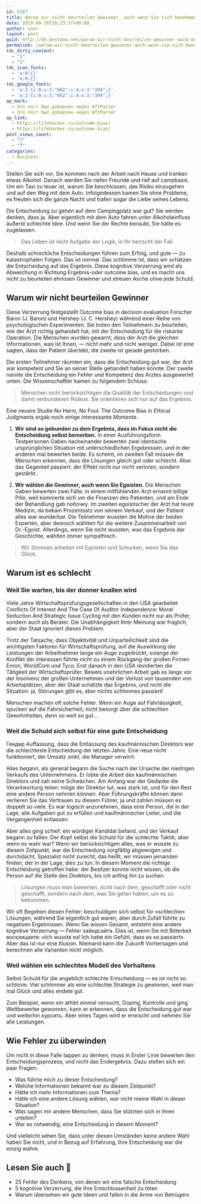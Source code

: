 ```yaml
---
id: 5187
title: Warum wir nicht beurteilen Gewinner, auch wenn Sie sich benehmen schrecklich
date: 2019-09-26T18:23:37+00:00
author: user
layout: post
guid: http://de.bestwow.net/warum-wir-nicht-beurteilen-gewinner-auch-wenn-sie-sich-benehmen-schrecklich/
permalink: /warum-wir-nicht-beurteilen-gewinner-auch-wenn-sie-sich-benehmen-schrecklich/
tdc_dirty_content:
  - "1"
  - "1"
tdc_icon_fonts:
  - 'a:0:{}'
  - 'a:0:{}'
tdc_google_fonts:
  - 'a:2:{i:0;s:3:"662";i:4;s:3:"394";}'
  - 'a:2:{i:0;s:3:"662";i:4;s:3:"394";}'
ap_mark:
  - Это пост был добавлен через AftParser
  - Это пост был добавлен через AftParser
ap_link:
  - https://lifehacker.ru/outcome-bias/
  - https://lifehacker.ru/outcome-bias/
post_views_count:
  - "7"
  - "7"
categories:
  - Business
---
```

Stellen Sie sich vor, Sie kommen nach der Arbeit nach Hause und tranken etwas Alkohol. Danach werden Sie riefen Freunde und rief auf campbasis. Um ein Taxi zu teuer ist, warum Sie beschlossen, das Risiko einzugehen und auf den Weg mit dem Auto. Infolgedessen kamen Sie ohne Probleme, es freuten sich die ganze Nacht und trafen sogar die Liebe seines Lebens.

Die Entscheidung zu gehen auf dem Campingplatz war gut? Sie werden denken, dass ja. Aber eigentlich mit dem Auto fahren unter Alkoholeinfluss äußerst schlechte Idee. Und wenn Sie der Rechte beraubt, Sie hätte es zugelassen.

> Das Leben ist nicht Aufgabe der Logik, in Ihr herrscht der Fall.

Deshalb schreckliche Entscheidungen führen zum Erfolg, und gute — zu katastrophalen Folgen. Das ist normal. Das schlimme ist, dass wir schätzen die Entscheidung auf das Ergebnis. Diese kognitive Verzerrung wird als Abweichung in Richtung Ergebnis-oder outcome bias, und es macht uns nicht zu beurteilen ehrlosen Gewinner und streuen Asche ohne jede Schuld.

## Warum wir nicht beurteilen Gewinner

Diese Verzerrung festgestellt <span><span> Outcome bias in decision evaluation </span> </span> Forscher Baron (J. Baron) und Hershey (J. C. Hershey) während einer Reihe von psychologischen Experimenten. Sie boten den Teilnehmern zu beurteilen, wie der Arzt richtig gehandelt hat, mit der Entscheidung für die riskante Operation. Die Menschen wurden gewarnt, dass der Arzt die gleichen Informationen, was ist Ihnen, — nicht mehr und nicht weniger. Dabei ist eine sagten, dass der Patient überlebt, die zweite ist gerade gestorben.

Die ersten Teilnehmer räumten ein, dass die Entscheidung gut war, der Arzt war kompetent und Sie an seiner Stelle gehandelt haben könnte. Der zweite nannte die Entscheidung ein Fehler und Kompetenz des Arztes ausgewertet unten. Die Wissenschaftler kamen zu folgendem Schluss:

> Menschen nicht berücksichtigen die Qualität der Entscheidungen und damit verbundenen Risikos. Sie orientieren sich nur auf das Ergebnis.

Eine neuere Studie <span><span> No Harm, No Foul: The Outcome Bias in Ethical Judgments </span> </span> ergab noch einige interessante Momente.

1.  **Wir sind so gebunden zu dem Ergebnis, dass im Fokus nicht die Entscheidung selbst bemerken.** In einer Ausführungsform Testpersonen Gaben nacheinander bewerten zwei identische ursprünglichen Situation mit unterschiedlichen Ergebnissen, und in der anderen mal bewerten beide. Es scheint, im zweiten Fall müssen die Menschen erkennen, dass die Lösungen gleich gut oder schlecht. Aber das Gegenteil passiert: der Effekt nicht nur nicht verloren, sondern gestärkt.

2.  **Wir wählen die Gewinner, auch wenn Sie Egoisten.** Die Menschen Gaben bewerten zwei Fälle: in einem mitfühlenden Arzt ernannt billige Pille, weil kümmerte sich um die Finanzen des Patienten, und am Ende der Behandlung gab побочку. Im zweiten egoistischer der Arzt hat teure Medizin, da bekam Prozentsatz von seinem Verkauf, und der Patient alles war wunderbar. Die Teilnehmer wussten die Motive der beiden Experten, aber dennoch wählten für die weitere Zusammenarbeit von Dr.-Egoist. Allerdings, wenn Sie nicht wussten, was das Ergebnis der Geschichte, wählten immer sympathisch.

> Wir Stimmen arbeiten mit Egoisten und Schurken, wenn Sie das Glück.

## Warum ist es schlecht

### Weil Sie warten, bis der donner knallen wird

Viele Jahre Wirtschaftsprüfungsgesellschaften in den USA gearbeitet <span><span> Conflicts Of Interest And The Case Of Auditor Independence: Moral Seduction And Strategic Issue Cycling </span> </span> mit den Kunden nicht nur als Prüfer, sondern auch als Berater. Die Unabhängigkeit Ihrer Meinung war fraglich, aber der Staat ignoriert dieses Problem.

Trotz der Tatsache, dass Objektivität und Unparteilichkeit sind die wichtigsten Faktoren für Wirtschaftsprüfung, auf die Auswirkung der Leistungen der Arbeitnehmer lange ein Auge zugedrückt, solange der Konflikt der Interessen führte nicht zu einem Rückgang der großen Firmen Enron, WorldCom und Tyco. Erst danach in den USA revidierten die Tätigkeit der Wirtschaftsprüfer. Beweis unehrlichen Arbeit gab es lange vor der Insolvenz der großen Unternehmen und der Verlust von tausenden von Arbeitsplätzen, aber der Staat schätzte das Ergebnis, und nicht die Situation: ja, Störungen gibt es, aber nichts schlimmes passiert!

Menschen machen oft solche Fehler. Wenn ein Auge auf Fahrlässigkeit, spucken auf die Fahrsicherheit, nicht besorgt über die schlechten Gewohnheiten, denn so weit so gut&#8230;

### Weil die Schuld sich selbst für eine gute Entscheidung

Гендир Auffassung, dass die Entlassung des kaufmännischen Direktors war die schlechteste Entscheidung der letzten Jahre. Eine neue nicht funktioniert, der Umsatz sinkt, die Manager verwirrt.

Alles begann, als general begann die Suche nach der Ursache der niedrigen Verkaufs des Unternehmens. Er lobte die Arbeit des kaufmännischen Direktors und sah seine Schwächen. Am Anfang war der Gedanke die Verantwortung teilen: möge der Direktor tut, was stark ist, und für den Rest eine andere Person nehmen können. Aber Führungskräfte können dann verlieren Sie das Vertrauen zu diesem Führer, ja und zahlen müssen es doppelt so viele. Es war logisch anzunehmen, dass eine Person, die in der Lage, alle Aufgaben gut zu erfüllen und kaufmännischer Leiter, und die Vergangenheit entlassen.

Aber alles ging schief: ein würdiger Kandidat befand, und der Verkauf begann zu fallen. Der Kopf selbst die Schuld für die schlechte Taktik, aber wenn es wahr war? Wenn wir berücksichtigen alles, was er wusste zu diesem Zeitpunkt, war die Entscheidung sorgfältig abgewogen und durchdacht. Spezialist nicht zurecht, das heißt, wir müssen jemanden finden, der in der Lage, dies zu tun. In diesem Moment die richtige Entscheidung getroffen habe: der Besitzer konnte nicht wissen, ob die Person auf die Stelle des Direktors, bis ich anfing ihn zu suchen.

> Lösungen muss man bewerten, nicht nach dem, geschafft oder nicht geschafft, sondern nach dem, was Sie getan haben, um es zu bekommen.

Wir oft Begehen diesen Fehler: beschuldigen sich selbst für «schlechte» Lösungen, während Sie eigentlich gut waren, aber durch Zufall führte zu negativen Ergebnissen. Wenn Sie wissen Gesamt, entsteht eine andere kognitive Verzerrung — Fehler хайндсайта. Dies ist, wenn Sie mit Bitterkeit восклицаете: «Ich wusste es! Ich hatte ein Gefühl, dass es so passiert». Aber das ist nur eine Illusion. Niemand kann die Zukunft Vorhersagen und berechnen alle Varianten nicht möglich.

### Weil wählen ein schlechtes Modell des Verhaltens

Selbst Schuld für die angeblich schlechte Entscheidung — es ist nicht so schlimm. Viel schlimmer als eine schlechte Strategie zu gewinnen, weil man mal Glück und alles endete gut.

Zum Beispiel, wenn ein athlet einmal versucht, Doping, Kontrolle und ging Wettbewerbe gewonnen, kann er erkennen, dass die Entscheidung gut war und weiterhin курсить. Aber eines Tages wird er erwischt und nehmen Sie alle Leistungen.

## Wie Fehler zu überwinden

Um nicht in diese Falle tappen zu denken, muss in Erster Linie bewerten den Entscheidungsprozess, und nicht das Endergebnis. Dazu stellen sich ein paar Fragen:

  * Was führte mich zu dieser Entscheidung?
  * Welche Informationen bekannt war zu diesem Zeitpunkt?
  * Hätte ich mehr Informationen zum Thema?
  * Hätte ich eine andere Lösung wählen, war nicht meine Wahl in dieser Situation?
  * Was sagen mir andere Menschen, dass Sie stützten sich in Ihren urteilen?
  * War es notwendig, eine Entscheidung in diesem Moment?

Und vielleicht sehen Sie, dass unter diesen Umständen keine andere Wahl haben Sie nicht, und in Bezug auf Erfahrung, Ihre Entscheidung war die einzig wahre.

<div>
  <h2 class="read-also__title">
    <span>Lesen Sie auch</span> <span>🧐 </span>
  </h2>
  
  <ul class="read-also__list">
    <li>
      25 Fehler des Denkens, von denen wir eine falsche Entscheidung
    </li>
    <li>
      5 kognitive Verzerrung, die Ihre Entschlossenheit zu töten
    </li>
    <li>
      Warum übersehen wir gute Ideen und fallen in die Arme von Betrügern
    </li>
  </ul>
</div>